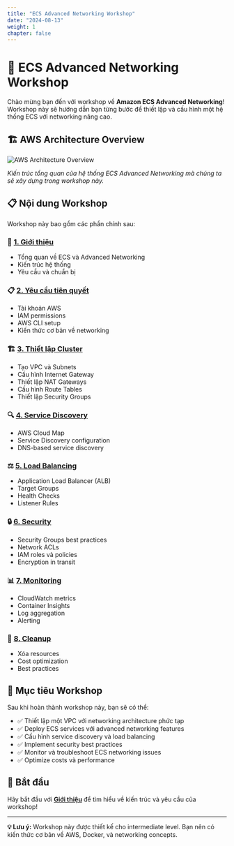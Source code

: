 ```yaml
---
title: "ECS Advanced Networking Workshop"
date: "2024-08-13"
weight: 1
chapter: false
---
```


# 🚀 ECS Advanced Networking Workshop

Chào mừng bạn đến với workshop về **Amazon ECS Advanced Networking**! Workshop này sẽ hướng dẫn bạn từng bước để thiết lập và cấu hình một hệ thống ECS với networking nâng cao.

## 🏗️ AWS Architecture Overview

![AWS Architecture Overview](/ECS_Advanced_Networking/images/aws-architecture.png)

*Kiến trúc tổng quan của hệ thống ECS Advanced Networking mà chúng ta sẽ xây dựng trong workshop này.*

## 📋 Nội dung Workshop

Workshop này bao gồm các phần chính sau:

### 🔧 [1. Giới thiệu](/1-introduction/)
- Tổng quan về ECS và Advanced Networking
- Kiến trúc hệ thống
- Yêu cầu và chuẩn bị

### 📋 [2. Yêu cầu tiên quyết](/2-prerequisites/)
- Tài khoản AWS
- IAM permissions
- AWS CLI setup
- Kiến thức cơ bản về networking

### 🏗️ [3. Thiết lập Cluster](/3-cluster-setup/)
- Tạo VPC và Subnets
- Cấu hình Internet Gateway
- Thiết lập NAT Gateways
- Cấu hình Route Tables
- Thiết lập Security Groups

### 🔍 [4. Service Discovery](/4-service-discovery/)
- AWS Cloud Map
- Service Discovery configuration
- DNS-based service discovery

### ⚖️ [5. Load Balancing](/5-load-balancing/)
- Application Load Balancer (ALB)
- Target Groups
- Health Checks
- Listener Rules

### 🔒 [6. Security](/6-security/)
- Security Groups best practices
- Network ACLs
- IAM roles và policies
- Encryption in transit

### 📊 [7. Monitoring](/7-monitoring/)
- CloudWatch metrics
- Container Insights
- Log aggregation
- Alerting

### 🧹 [8. Cleanup](/8-cleanup/)
- Xóa resources
- Cost optimization
- Best practices

## 🎯 Mục tiêu Workshop

Sau khi hoàn thành workshop này, bạn sẽ có thể:

- ✅ Thiết lập một VPC với networking architecture phức tạp
- ✅ Deploy ECS services với advanced networking features
- ✅ Cấu hình service discovery và load balancing
- ✅ Implement security best practices
- ✅ Monitor và troubleshoot ECS networking issues
- ✅ Optimize costs và performance

## 🚀 Bắt đầu

Hãy bắt đầu với [**Giới thiệu**](/1-introduction/) để tìm hiểu về kiến trúc và yêu cầu của workshop!

---

**💡 Lưu ý:** Workshop này được thiết kế cho intermediate level. Bạn nên có kiến thức cơ bản về AWS, Docker, và networking concepts.
